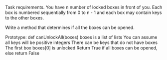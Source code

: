 Task requirements.
You have n number of locked boxes in front of you. Each box is numbered sequentially from 0 to n - 1 and each box may contain keys to the other boxes.

Write a method that determines if all the boxes can be opened.

Prototype: def canUnlockAll(boxes)
boxes is a list of lists
You can assume all keys will be positive integers
There can be keys that do not have boxes
The first box boxes[0] is unlocked
Return True if all boxes can be opened, else return False
